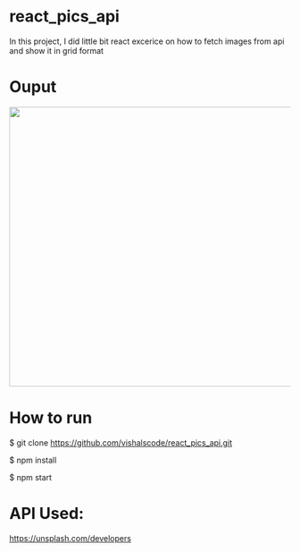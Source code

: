 # react_pics_api
In this project, I did little bit react excerice on how to fetch images from api and show it in grid format

# Ouput

<img src="https://github.com/vishalscode/react_pics_api/blob/main/output.gif" width="700" height="500" />

# How to run 
$ git clone https://github.com/vishalscode/react_pics_api.git

$ npm install

$ npm start


# API Used:
https://unsplash.com/developers
